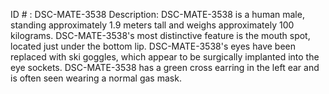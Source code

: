 ID # : DSC-MATE-3538
Description: DSC-MATE-3538 is a human male, standing approximately 1.9 meters tall and weighs approximately 100 kilograms. DSC-MATE-3538's most distinctive feature is the mouth spot, located just under the bottom lip. DSC-MATE-3538's eyes have been replaced with ski goggles, which appear to be surgically implanted into the eye sockets. DSC-MATE-3538 has a green cross earring in the left ear and is often seen wearing a normal gas mask.